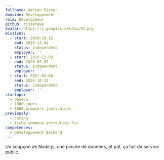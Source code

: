 ```yaml
---
fullname: Adrien Risser
domaine: Développement
role: Développeur
github: risseraka
avatar: https://i.goopics.net/wLLYD.png
missions:
  - start: 2018-10-15
    end: 2019-12-04
    status: independent
    employer: ''
  - start: 2019-12-09
    end: 2020-09-07
    status: independent
    employer: ''
  - start: 2021-02-08
    end: 2024-10-31
    status: independent
    employer: ''
startups:
  - deveco
  - 1000.jours
  - 1000.premiers.jours.blues
previously:
  - camino
  - fiche.commune.entreprise.fce
competences:
  - Développement Backend
---
```

Un soupçon de Node.js, une pincée de données, et paf, ça fait du service public.
